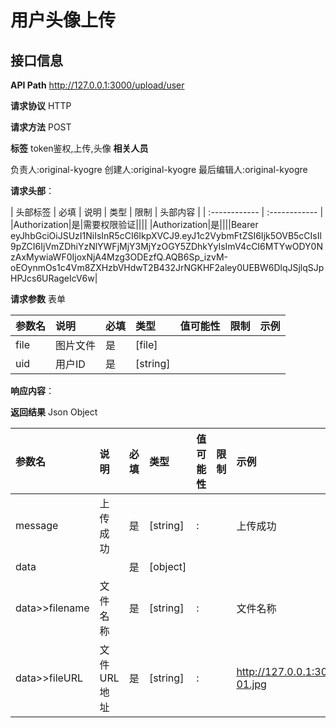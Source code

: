 # 用户头像上传
## 接口信息

**API Path**
http://127.0.0.1:3000/upload/user

**请求协议**
HTTP

**请求方法**
POST

**标签**
token鉴权,上传,头像
**相关人员**

负责人:original-kyogre
创建人:original-kyogre
最后编辑人:original-kyogre

**请求头部**：

| 头部标签 | 必填 | 说明 | 类型 | 限制 | 头部内容 | 
| :------------ | :------------ |
|Authorization|是|需要权限验证||||
|Authorization|是||||Bearer eyJhbGciOiJSUzI1NiIsInR5cCI6IkpXVCJ9.eyJ1c2VybmFtZSI6Ijk5OVB5cCIsIl9pZCI6IjVmZDhiYzNlYWFjMjY3MjYzOGY5ZDhkYyIsImV4cCI6MTYwODY0NzAxMywiaWF0IjoxNjA4Mzg3ODEzfQ.AQB6Sp_izvM-oEOynmOs1c4Vm8ZXHzbVHdwT2B432JrNGKHF2aley0UEBW6DlqJSjlqSJpHPJcs6URageIcV6w|

**请求参数**
表单

| 参数名 | 说明 | 必填 | 类型 | 值可能性 |  限制 | 示例 |
| :------------ | :------------ | :------------ | :------------ | :------------ | :------------ | :------------ |
|file|图片文件|是|[file]| | |
|uid|用户ID|是|[string]| | |
**响应内容**：

**返回结果**
Json
Object

| 参数名  | 说明 | 必填 | 类型 | 值可能性 | 限制 | 示例 |
| :------------ | :------------ | :------------ | :------------ | :------------ | :------------ | :------------ |
|message|上传成功|是|[string]|:||上传成功|
|data| |是|[object]| || |
|data>>filename|文件名称|是|[string]|:||文件名称|
|data>>fileURL|文件URL地址|是|[string]|:||http://127.0.0.1:3000/user/user-01.jpg|
